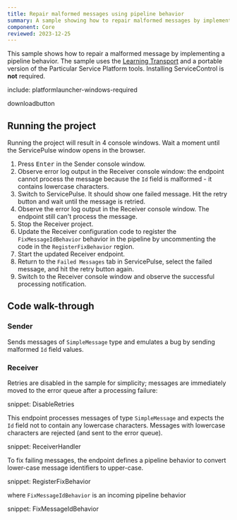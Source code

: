 ```yaml
---
title: Repair malformed messages using pipeline behavior
summary: A sample showing how to repair malformed messages by implementing a pipeline behavior
component: Core
reviewed: 2023-12-25
---
```


This sample shows how to repair a malformed message by implementing a pipeline behavior. The sample uses the [Learning Transport](/transports/learning/) and a portable version of the Particular Service Platform tools. Installing ServiceControl is **not** required.

include: platformlauncher-windows-required

downloadbutton


## Running the project

Running the project will result in 4 console windows. Wait a moment until the ServicePulse window opens in the browser.

 1. Press <kbd>Enter</kbd> in the Sender console window.
 2. Observe error log output in the Receiver console window: the endpoint cannot process the message because the `Id` field is malformed - it contains lowercase characters.
 3. Switch to ServicePulse. It should show one failed message. Hit the retry button and wait until the message is retried.
 4. Observe the error log output in the Receiver console window. The endpoint still can't process the message.
 5. Stop the Receiver project.
 6. Update the Receiver configuration code to register the `FixMessageIdBehavior` behavior in the pipeline by uncommenting the code in the `RegisterFixBehavior` region.
 7. Start the updated Receiver endpoint.
 8. Return to the `Failed Messages` tab in ServicePulse, select the failed message, and hit the retry button again.
 9. Switch to the Receiver console window and observe the successful processing notification.

## Code walk-through 

### Sender

Sends messages of `SimpleMessage` type and emulates a bug by sending malformed `Id` field values.

### Receiver

Retries are disabled in the sample for simplicity; messages are immediately moved to the error queue after a processing failure:

snippet: DisableRetries

This endpoint processes messages of type `SimpleMessage` and expects the `Id` field not to contain any lowercase characters. Messages with lowercase characters are rejected (and sent to the error queue).

snippet: ReceiverHandler

To fix failing messages, the endpoint defines a pipeline behavior to convert lower-case message identifiers to upper-case.

snippet: RegisterFixBehavior

where `FixMessageIdBehavior` is an incoming pipeline behavior

snippet: FixMessageIdBehavior
